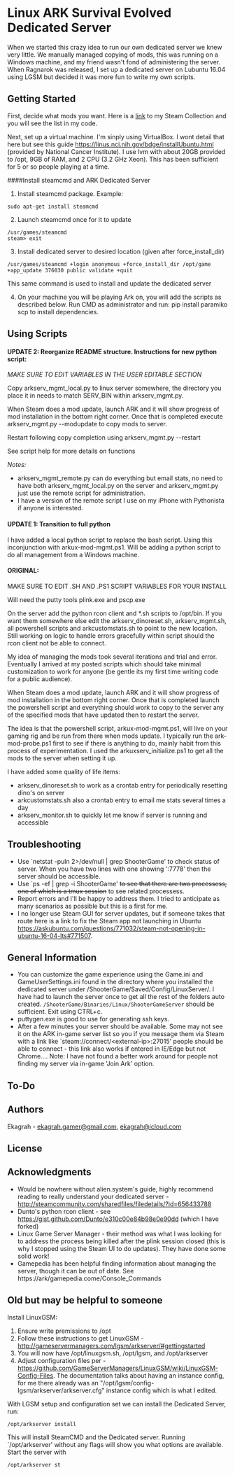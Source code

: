 # Linux ARK Survival Evolved Dedicated Server

When we started this crazy idea to run our own dedicated server we knew very little. We manually managed copying of mods, this was running on a Windows machine, and my friend wasn't fond of administering the server. When Ragnarok was released, I set up a dedicated server on Lubuntu 16.04 using LGSM but decided it was more fun to write my own scripts.


Getting Started
------

First, decide what mods you want. Here is a [link](http://steamcommunity.com/sharedfiles/filedetails/?id=847707731) to my Steam Collection and you will see the list in my code.
  
Next, set up a virtual machine. I'm sinply using VirtualBox. I wont detail that here but see this guide https://linus.nci.nih.gov/bdge/installUbuntu.html (provided by National Cancer Institute). I use lvm with about 20GB provided to /opt, 9GB of RAM, and 2 CPU (3.2 GHz Xeon). This has been sufficient for 5 or so people playing at a time.

####Install steamcmd and ARK Dedicated Server

1. Install steamcmd package. Example:
```
sudo apt-get install steamcmd
```

2. Launch steamcmd once for it to update
```
/usr/games/steamcmd
steam> exit
```

3. Install dedicated server to desired location (given after force_install_dir)
```
/usr/games/steamcmd +login anonymous +force_install_dir /opt/game +app_update 376030 public validate +quit
```
This same command is used to install and update the dedicated server

4. On your machine you will be playing Ark on, you will add the scripts as described below. Run CMD as administrator and run: pip install paramiko scp to install dependencies.
 

Using Scripts
------

#### UPDATE 2: Reorganize README structure. Instructions for new python script:

*MAKE SURE TO EDIT VARIABLES IN THE USER EDITABLE SECTION*

Copy arkserv_mgmt_local.py to linux server somewhere, the directory you place it in needs to match SERV_BIN within arkserv_mgmt.py.

When Steam does a mod update, launch ARK and it will show progress of mod installation in the bottom right corner. Once that is completed execute arkserv_mgmt.py --modupdate to copy mods to server.

Restart following copy completion using arkserv_mgmt.py --restart

See script help for more details on functions


*Notes:*

* arkserv_mgmt_remote.py can do everything but email stats, no need to have both arkserv_mgmt_local.py on the server and arkserv_mgmt.py just use the remote script for administration.
* I have a version of the remote script I use on my iPhone with Pythonista if anyone is interested.


#### UPDATE 1: Transition to full python

I have added a local python script to replace the bash script. Using this inconjunction with arkux-mod-mgmt.ps1. Will be adding a python script to do all management from a Windows machine.


#### ORIGINAL:
MAKE SURE TO EDIT .SH AND .PS1 SCRIPT VARIABLES FOR YOUR INSTALL

Will need the putty tools plink.exe and pscp.exe

On the server add the python rcon client and \*.sh scripts to /opt/bin. If you want them somewhere else edit the arkserv_dinoreset.sh, arkserv_mgmt.sh, all powershell scripts and arkcustomstats.sh to point to the new location. Still working on logic to handle errors gracefully within script should the rcon client not be able to connect.

My idea of managing the mods took several iterations and trial and error. Eventually I arrived at my posted scripts which should take minimal customization to work for anyone (be gentle its my first time writing code for a public audience).

When Steam does a mod update, launch ARK and it will show progress of mod installation in the bottom right corner. Once that is completed launch the powershell script and everything should work to copy to the server any of the specified mods that have updated then to restart the server.

The idea is that the powershell script, arkux-mod-mgmt.ps1, will live on your gaming rig and be run from there when mods update. I typically run the ark-mod-probe.ps1 first to see if there is anything to do, mainly habit from this process of experimentation. I used the arkuxserv_initialize.ps1 to get all the mods to the server when setting it up.

I have added some quality of life items:

  * arkserv_dinoreset.sh to work as a crontab entry for periodically resetting dino's on server  
  * arkcustomstats.sh also a crontab entry to email me stats several times a day
  * arkserv_monitor.sh to quickly let me know if server is running and accessible


## Troubleshooting

* Use \`netstat -puln 2\>/dev/null | grep ShooterGame\' to check status of server. When you have two lines with one showing ':7778' then the server should be accessible.
* Use \`ps -ef | grep -i ShooterGame\' ~~to see that there are two processess, one of which is a tmux session~~ to see related processess.
* Report errors and I'll be happy to address them. I tried to anticipate as many scenarios as possible but this is a first for me.
* I no longer use Steam GUI for server updates, but if someone takes that route here is a link to fix the Steam app not launching in Ubuntu https://askubuntu.com/questions/771032/steam-not-opening-in-ubuntu-16-04-lts#771507.

General Information
------
* You can customize the game experience using the Game.ini and GameUserSettings.ini found in the directory where you installed the dedicated server under /ShooterGame/Saved/Config/LinuxServer/. I have had to launch the server once to get all the rest of the folders auto created. ```/ShooterGame/Binaries/Linux/ShooterGameServer``` should be sufficient. Exit using CTRL+c.
* puttygen.exe is good to use for generating ssh keys.
* After a few minutes your server should be available. Some may not see it on the ARK in-game server list so you if you message them via Steam with a link like \`steam://connect/\<external-ip\>:27015\' people should be able to connect - this link also works if entered in IE/Edge but not Chrome.... Note: I have not found a better work around for people not finding my server via in-game 'Join Ark' option. 

## To-Do



## Authors

Ekagrah - ekagrah.gamer@gmail.com, ekagrah@icloud.com


## License


## Acknowledgments

* Would be nowhere without alien.system's guide, highly recommend reading to really understand your dedicated server - http://steamcommunity.com/sharedfiles/filedetails/?id=656433788
* Dunto's python rcon client - see https://gist.github.com/Dunto/e310c00e84b98e0e90dd (which I have forked)
* Linux Game Server Manager - their method was what I was looking for to address the process being killed after the plink session closed (this is why I stopped using the Steam UI to do updates). They have done some solid work!
* Gamepedia has been helpful finding information about managing the server, though it can be out of date. See https://ark/gamepedia.come/Console_Commands

## Old but may be helpful to someone

Install LinuxGSM:

1. Ensure write premissions to /opt 
2. Follow these instructions to get LinuxGSM - http://gameservermanagers.com/lgsm/arkserver/#gettingstarted
3. You will now have /opt/linuxgsm.sh, /opt/lgsm, and /opt/arkserver
4. Adjust configuration files per - https://github.com/GameServerManagers/LinuxGSM/wiki/LinuxGSM-Config-Files. The documentation talks about having an instance config, for me there already was an "/opt/lgsm/config-lgsm/arkserver/arkserver.cfg" instance config which is what I edited.

With LGSM setup and configuration set we can install the Dedicated Server, run:
```
/opt/arkserver install
```
This will install SteamCMD and the Dedicated server. Running \`/opt/arkserver\' without any flags will show you what options are available. Start the server with
```
/opt/arkserver st
```
